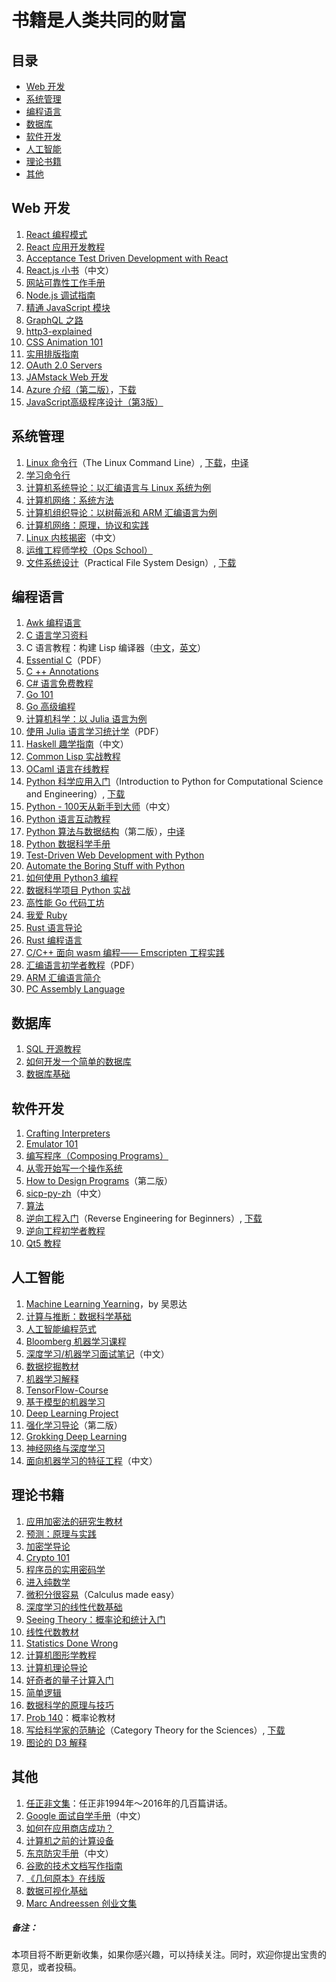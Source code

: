 # 书籍是人类共同的财富

## 目录

- [Web 开发](#web-开发)
- [系统管理](#系统管理)
- [编程语言](#编程语言)
- [数据库](#数据库)
- [软件开发](#软件开发)
- [人工智能](#人工智能)
- [理论书籍](#理论书籍)
- [其他](#其他)

## Web 开发

1. [React 编程模式](https://github.com/krasimir/react-in-patterns)
2. [React 应用开发教程](https://github.com/tyroprogrammer/learn-react-app/tree/master/src/tutorial)
3. [Acceptance Test Driven Development with React](https://leanpub.com/build-react-app-with-atdd)
4. [React.js 小书](http://huziketang.mangojuice.top/books/react/)（中文）
5. [网站可靠性工作手册](https://landing.google.com/sre/book.html)
6. [Node.js 调试指南](https://github.com/nswbmw/node-in-debugging)
7. [精通 JavaScript 模块](https://github.com/mjavascript/mastering-modular-javascript)
8. [GraphQL 之路](https://www.robinwieruch.de/the-road-to-graphql-book/)
9. [http3-explained](https://github.com/bagder/http3-explained)
10. [CSS Animation 101](https://github.com/cssanimation/css-animation-101)
11. [实用排版指南](https://practicaltypography.com/)
12. [OAuth 2.0 Servers](https://www.oauth.com/)
13. [JAMstack Web 开发](https://www.netlify.com/oreilly-jamstack/)
14. [Azure 介绍（第二版）](https://azure.microsoft.com/en-us/resources/azure-for-architects/)，[下载](https://github.com/PacktPublishing/Azure-for-Architects)
15. [JavaScript高级程序设计（第3版）](./libs/web/JavaScript高级程序设计（第3版）非扫描版.pdf)

## 系统管理

1. [Linux 命令行](http://linuxcommand.org/tlcl.php)（The Linux Command Line）, [下载](http://sourceforge.net/projects/linuxcommand/files/TLCL/13.07/TLCL-13.07.pdf/download)，[中译](http://billie66.github.io/TLCL/index.html)
2. [学习命令行](https://hellowebbooks.com/learn-command-line/)
3. [计算机系统导论：以汇编语言与 Linux 系统为例](http://bob.cs.sonoma.edu/IntroCompOrg-x64/book.html)
4. [计算机网络：系统方法](https://github.com/SystemsApproach/book)
5. [计算机组织导论：以树莓派和 ARM 汇编语言为例](http://bob.cs.sonoma.edu/IntroCompOrg-RPi/frontmatter-1.html)
6. [计算机网络：原理，协议和实践](http://cnp3book.info.ucl.ac.be/#)
7. [Linux 内核揭密](https://xinqiu.gitbooks.io/linux-insides-cn/content/index.html)（中文）
8. [运维工程师学校（Ops School）](http://www.opsschool.org/)
9. [文件系统设计](https://www.amazon.com/exec/obidos/ASIN/1558604979/qid=1012094537/sr=8-1/ref=sr_8_71_1/103-9130044-4352613)（Practical File System Design）, [下载](http://www.nobius.org/~dbg/practical-file-system-design.pdf)

## 编程语言

1. [Awk 编程语言](https://ia802309.us.archive.org/25/items/pdfy-MgN0H1joIoDVoIC7/The_AWK_Programming_Language.pdf)
2. [C 语言学习资料](http://www.isthe.com/chongo/tech/comp/c/index.html)
3. C 语言教程：构建 Lisp 编译器（[中文](https://ksco.gitbooks.io/build-your-own-lisp/)，[英文](http://www.buildyourownlisp.com/contents)）
4. [Essential C](http://cslibrary.stanford.edu/101/EssentialC.pdf)（PDF）
5. [C ++ Annotations](http://www.icce.rug.nl/documents/cplusplus/)
6. [C# 语言免费教程](https://www.tutlane.com/tutorial/csharp/csharp-tutorial)
7. [Go 101](https://go101.org/)
8. [Go 高级编程](https://github.com/chai2010/advanced-go-programming-book)
9. [计算机科学：以 Julia 语言为例](https://benlauwens.github.io/ThinkJulia.jl/latest/book.html)
10. [使用 Julia 语言学习统计学](https://people.smp.uq.edu.au/YoniNazarathy/julia-stats/StatisticsWithJulia.pdf)（PDF）
11. [Haskell 趣学指南](http://fleurer.github.io/lyah/)（中文）
12. [Common Lisp 实战教程](http://www.gigamonkeys.com/book/)
13. [OCaml 语言在线教程](http://www.cs.cornell.edu/courses/cs3110/2019sp/textbook/)
14. [Python 科学应用入门](http://www.freetechbooks.com/introduction-to-python-for-computational-science-and-engineering-t884.html)（Introduction to Python for Computational Science and Engineering）, [下载](http://www.southampton.ac.uk/~fangohr/training/python/pdfs/Python-for-Computational-Science-and-Engineering.pdf)
15. [Python - 100天从新手到大师](https://github.com/jackfrued/Python-100-Days)（中文）
16. [Python 语言互动教程](http://projectpython.net/chapter00/)
17. [Python 算法与数据结构](http://interactivepython.org/runestone/static/pythonds/index.html)（第二版），[中译](https://github.com/facert/python-data-structure-cn)
18. [Python 数据科学手册](https://github.com/jakevdp/PythonDataScienceHandbook)
19. [Test-Driven Web Development with Python](https://www.obeythetestinggoat.com/pages/book.html#toc)
20. [Automate the Boring Stuff with Python](https://automatetheboringstuff.com/)
21. [如何使用 Python3 编程](https://www.digitalocean.com/community/tutorials/digitalocean-ebook-how-to-code-in-python)
22. [数据科学项目 Python 实战](https://www.digitalocean.com/community/tutorials/machine-learning-projects-python-a-digitalocean-ebook)
23. [高性能 Go 代码工坊](https://dave.cheney.net/high-performance-go-workshop/gopherchina-2019.html)
24. [我爱 Ruby](https://i-love-ruby.gitlab.io/)
25. [Rust 语言导论](https://stevedonovan.github.io/rust-gentle-intro/readme.html)
26. [Rust 编程语言](https://www.jyotirmoy.net/posts/2018-12-01-rust-book.html)
27. [C/C++ 面向 wasm 编程—— Emscripten 工程实践](https://github.com/3dgen/cppwasm-book)
28. [汇编语言初学者教程](https://yurichev.com/writings/AL4B-EN.pdf)（PDF）
29. [ARM 汇编语言简介](http://bob.cs.sonoma.edu/IntroCompOrg-RPi/intro-co-rpi.html)
30. [PC Assembly Language](https://pacman128.github.io/pcasm/)

## 数据库

1. [SQL 开源教程](https://selectstarsql.com/)
2. [如何开发一个简单的数据库](https://cstack.github.io/db_tutorial/)
3. [数据库基础](http://webdam.inria.fr/Alice/)

## 软件开发

1. [Crafting Interpreters](http://craftinginterpreters.com/)
2. [Emulator 101](http://www.emulator101.com/)
3. [编写程序（Composing Programs）](http://www.composingprograms.com/)
4. [从零开始写一个操作系统](https://github.com/cfenollosa/os-tutorial)
5. [How to Design Programs](https://htdp.org/2018-01-06/Book/index.html)（第二版）
6. [sicp-py-zh](https://github.com/wizardforcel/sicp-py-zh)（中文）
7. [算法](https://github.com/jeffgerickson/algorithms)
8. [逆向工程入门](https://github.com/dennis714/RE-for-beginners)（Reverse Engineering for Beginners）, [下载](http://beginners.re/Reverse_Engineering_for_Beginners-en.pdf)
9. [逆向工程初学者教程](https://www.begin.re/)
10. [Qt5 教程](https://qmlbook.github.io/)

## 人工智能

1. [Machine Learning Yearning](http://www.mlyearning.org/)，by 吴恩达
2. [计算与推断：数据科学基础](https://ds8.gitbooks.io/textbook/content/)
3. [人工智能编程范式](https://github.com/norvig/paip-lisp)
4. [Bloomberg 机器学习课程](https://bloomberg.github.io/foml/)
5. [深度学习/机器学习面试笔记](https://github.com/imhuay/Interview_Notes-Chinese)（中文）
6. [数据挖掘教材](https://www-users.cs.umn.edu/~kumar001/dmbook/index.php)
7. [机器学习解释](https://christophm.github.io/interpretable-ml-book/)
8. [TensorFlow-Course](https://github.com/open-source-for-science/TensorFlow-Course)
9. [基于模型的机器学习](http://mbmlbook.com/)
10. [Deep Learning Project](https://github.com/Spandan-Madan/DeepLearningProject)
11. [强化学习导论](http://incompleteideas.net/book/the-book.html)（第二版）
12. [Grokking Deep Learning](https://livebook.manning.com/#!/book/grokking-deep-learning/)
13. [神经网络与深度学习](https://github.com/nndl/nndl.github.io)
14. [面向机器学习的特征工程](http://fe4ml.apachecn.org/#/)（中文）

## 理论书籍

1. [应用加密法的研究生教材](http://toc.cryptobook.us/)
2. [预测：原理与实践](https://otexts.org/fpp2/)
3. [加密学导论](https://intensecrypto.org/public/)
4. [Crypto 101](https://www.crypto101.io/)
5. [程序员的实用密码学](https://cryptobook.nakov.com/)
6. [进入纯数学](https://infinitedescent.xyz/)
7. [微积分很容易](http://calculusmadeeasy.org/)（Calculus made easy）
8. [深度学习的线性代数基础](https://hadrienj.github.io/posts/Deep-Learning-Book-Series-Introduction/)
9. [Seeing Theory：概率论和统计入门](https://seeing-theory.brown.edu/#firstPage)
10. [线性代数教材](http://joshua.smcvt.edu/linearalgebra/#current_version)
11. [Statistics Done Wrong](https://www.statisticsdonewrong.com/index.html)
12. [计算机图形学教程](http://www.scratchapixel.com/)
13. [计算机理论导论](https://introtcs.org/public/index.html)
14. [好奇者的量子计算入门](https://quantum.country/qcvc)
15. [简单逻辑](https://book.simply-logical.space/)
16. [数据科学的原理与技巧](https://www.textbook.ds100.org/)
17. [Prob 140](http://prob140.org/textbook/chapters/README)：概率论教材
18. [写给科学家的范畴论](http://category-theory.mitpress.mit.edu/)（Category Theory for the Sciences）, [下载](https://github.com/mmai/Category-Theory-for-the-Sciences)
19. [图论的 D3 解释](https://mrpandey.github.io/d3graphTheory/index.html)

## 其他

1. [任正非文集](./libs/others/任正非文集.epub)：任正非1994年～2016年的几百篇讲话。
2. [Google 面试自学手册](https://github.com/jwasham/coding-interview-university/blob/master/translations/README-cn.md)（中文）
3. [如何在应用商店成功？](https://github.com/amirrajan/survivingtheappstore)
4. [计算机之前的计算设备](http://ed-thelen.org/comp-hist/CBC.html)
5. [东京防灾手册](http://www.metro.tokyo.jp/chinese/guide/bosai/index.html)（中文）
6. [谷歌的技术文档写作指南](https://developers.google.com/style/)
7. [《几何原本》在线版](https://www.c82.net/euclid/)
8. [数据可视化基础](https://serialmentor.com/dataviz/)
9. [Marc Andreessen 创业文集](https://pmarchive.com/)



##### 备注：

本项目将不断更新收集，如果你感兴趣，可以持续关注。同时，欢迎你提出宝贵的意见，或者投稿。

